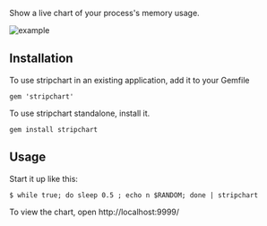 Show a live chart of your process's memory usage.

![example](https://f.cloud.github.com/assets/20158/812189/e4b87038-eeeb-11e2-9ead-f4c4e6b5b589.png)

## Installation

To use stripchart in an existing application, add it to your Gemfile

    gem 'stripchart'

To use stripchart standalone, install it.

    gem install stripchart

## Usage

Start it up like this:

    $ while true; do sleep 0.5 ; echo n $RANDOM; done | stripchart

To view the chart, open http://localhost:9999/
